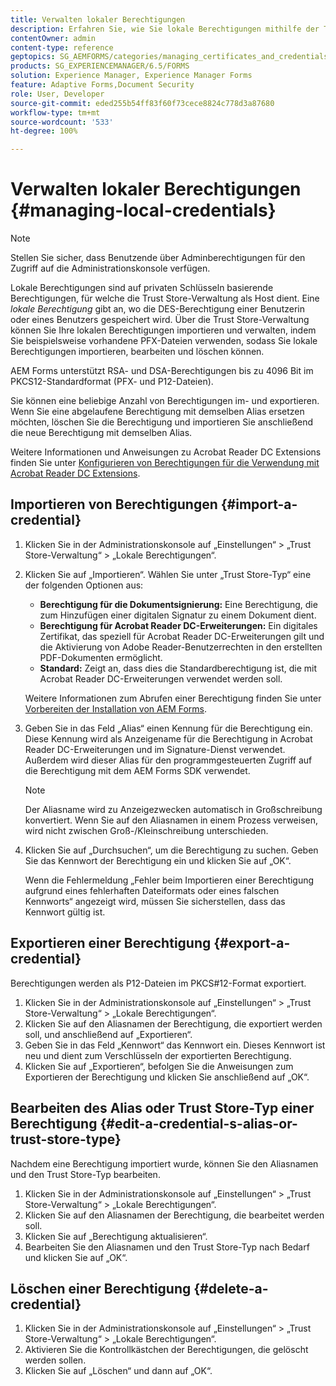 ```yaml
---
title: Verwalten lokaler Berechtigungen
description: Erfahren Sie, wie Sie lokale Berechtigungen mithilfe der Trust Store-Verwaltung verwalten. AEM Formulare unterstützen RSA- und DSA-Anmeldeinformationen im PKCS12-Standardformular.
contentOwner: admin
content-type: reference
geptopics: SG_AEMFORMS/categories/managing_certificates_and_credentials
products: SG_EXPERIENCEMANAGER/6.5/FORMS
solution: Experience Manager, Experience Manager Forms
feature: Adaptive Forms,Document Security
role: User, Developer
source-git-commit: eded255b54ff83f60f73cece8824c778d3a87680
workflow-type: tm+mt
source-wordcount: '533'
ht-degree: 100%

---
```


# Verwalten lokaler Berechtigungen {#managing-local-credentials}

>[!NOTE]
> 
> Stellen Sie sicher, dass Benutzende über Adminberechtigungen für den Zugriff auf die Administrationskonsole verfügen.

Lokale Berechtigungen sind auf privaten Schlüsseln basierende Berechtigungen, für welche die Trust Store-Verwaltung als Host dient. Eine *lokale Berechtigung* gibt an, wo die DES-Berechtigung einer Benutzerin oder eines Benutzers gespeichert wird. Über die Trust Store-Verwaltung können Sie Ihre lokalen Berechtigungen importieren und verwalten, indem Sie beispielsweise vorhandene PFX-Dateien verwenden, sodass Sie lokale Berechtigungen importieren, bearbeiten und löschen können.

AEM Forms unterstützt RSA- und DSA-Berechtigungen bis zu 4096 Bit im PKCS12-Standardformat (PFX- und P12-Dateien).

Sie können eine beliebige Anzahl von Berechtigungen im- und exportieren. Wenn Sie eine abgelaufene Berechtigung mit demselben Alias ersetzen möchten, löschen Sie die Berechtigung und importieren Sie anschließend die neue Berechtigung mit demselben Alias.

Weitere Informationen und Anweisungen zu Acrobat Reader DC Extensions finden Sie unter [Konfigurieren von Berechtigungen für die Verwendung mit Acrobat Reader DC Extensions](/help/forms/using/admin-help/configuring-credentials-acrobat-reader-dc.md#configuring-credentials-for-use-with-acrobat-reader-dc-extensions).

## Importieren von Berechtigungen {#import-a-credential}

1. Klicken Sie in der Administrationskonsole auf „Einstellungen“ > „Trust Store-Verwaltung“ > „Lokale Berechtigungen“.
1. Klicken Sie auf „Importieren“. Wählen Sie unter „Trust Store-Typ“ eine der folgenden Optionen aus:

   * **Berechtigung für die Dokumentsignierung:** Eine Berechtigung, die zum Hinzufügen einer digitalen Signatur zu einem Dokument dient.
   * **Berechtigung für Acrobat Reader DC-Erweiterungen:** Ein digitales Zertifikat, das speziell für Acrobat Reader DC-Erweiterungen gilt und die Aktivierung von Adobe Reader-Benutzerrechten in den erstellten PDF-Dokumenten ermöglicht.
   * **Standard:** Zeigt an, dass dies die Standardberechtigung ist, die mit Acrobat Reader DC-Erweiterungen verwendet werden soll.

   Weitere Informationen zum Abrufen einer Berechtigung finden Sie unter [Vorbereiten der Installation von AEM Forms](https://helpx.adobe.com/de/pdf/aem-forms/6-3/prepare-install-single-server.pdf).

1. Geben Sie in das Feld „Alias“ einen Kennung für die Berechtigung ein. Diese Kennung wird als Anzeigename für die Berechtigung in Acrobat Reader DC-Erweiterungen und im Signature-Dienst verwendet. Außerdem wird dieser Alias für den programmgesteuerten Zugriff auf die Berechtigung mit dem AEM Forms SDK verwendet.

   >[!NOTE]
   >
   >Der Aliasname wird zu Anzeigezwecken automatisch in Großschreibung konvertiert. Wenn Sie auf den Aliasnamen in einem Prozess verweisen, wird nicht zwischen Groß-/Kleinschreibung unterschieden.

1. Klicken Sie auf „Durchsuchen“, um die Berechtigung zu suchen. Geben Sie das Kennwort der Berechtigung ein und klicken Sie auf „OK“.

   Wenn die Fehlermeldung „Fehler beim Importieren einer Berechtigung aufgrund eines fehlerhaften Dateiformats oder eines falschen Kennworts“ angezeigt wird, müssen Sie sicherstellen, dass das Kennwort gültig ist. 

## Exportieren einer Berechtigung {#export-a-credential}

Berechtigungen werden als P12-Dateien im PKCS#12-Format exportiert.

1. Klicken Sie in der Administrationskonsole auf „Einstellungen“ > „Trust Store-Verwaltung“ > „Lokale Berechtigungen“.
1. Klicken Sie auf den Aliasnamen der Berechtigung, die exportiert werden soll, und anschließend auf „Exportieren“.
1. Geben Sie in das Feld „Kennwort“ das Kennwort ein. Dieses Kennwort ist neu und dient zum Verschlüsseln der exportierten Berechtigung.
1. Klicken Sie auf „Exportieren“, befolgen Sie die Anweisungen zum Exportieren der Berechtigung und klicken Sie anschließend auf „OK“.

## Bearbeiten des Alias oder Trust Store-Typ einer Berechtigung {#edit-a-credential-s-alias-or-trust-store-type}

Nachdem eine Berechtigung importiert wurde, können Sie den Aliasnamen und den Trust Store-Typ bearbeiten.

1. Klicken Sie in der Administrationskonsole auf „Einstellungen“ > „Trust Store-Verwaltung“ > „Lokale Berechtigungen“.
1. Klicken Sie auf den Aliasnamen der Berechtigung, die bearbeitet werden soll.
1. Klicken Sie auf „Berechtigung aktualisieren“.
1. Bearbeiten Sie den Aliasnamen und den Trust Store-Typ nach Bedarf und klicken Sie auf „OK“.

## Löschen einer Berechtigung {#delete-a-credential}

1. Klicken Sie in der Administrationskonsole auf „Einstellungen“ > „Trust Store-Verwaltung“ > „Lokale Berechtigungen“.
1. Aktivieren Sie die Kontrollkästchen der Berechtigungen, die gelöscht werden sollen.
1. Klicken Sie auf „Löschen“ und dann auf „OK“.
